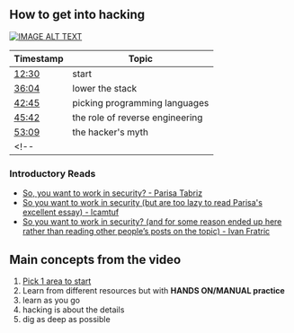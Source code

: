## How to get into hacking

[![IMAGE ALT TEXT](http://img.youtube.com/vi/9I5RAWGWj7I/0.jpg)](https://youtu.be/9I5RAWGWj7I?t=748 "How to get into hacking")

| Timestamp | Topic |
| --------------- | ----- |
| [12:30](https://youtu.be/9I5RAWGWj7I?t=750) | start |
| [36:04](https://youtu.be/9I5RAWGWj7I?t=2164) | lower the stack |
| [42:45](https://youtu.be/9I5RAWGWj7I?t=2565) | picking programming languages |
| [45:42](https://youtu.be/9I5RAWGWj7I?t=2742) | the role of reverse engineering |
| [53:09](https://youtu.be/9I5RAWGWj7I?t=3189) | the hacker's myth |
<!-- | [](https://youtu.be/9I5RAWGWj7I?t=) |  | -->


### Introductory Reads
- [So, you want to work in security? - Parisa Tabriz](https://www.freecodecamp.org/news/so-you-want-to-work-in-security-bc6c10157d23/)
- [So you want to work in security (but are too lazy to read Parisa's excellent essay) - lcamtuf](https://lcamtuf.blogspot.com/2016/08/so-you-want-to-work-in-security-but-are.html)
- [So you want to work in security? (and for some reason ended up here rather than reading other people’s posts on the topic) - Ivan Fratric](http://ifsec.blogspot.com/2018/02/so-you-want-to-work-in-security-and-for.html)

## Main concepts from the video
1. [Pick 1 area to start](pages/areas.md)
2. Learn from different resources but with **HANDS ON/MANUAL practice**
3. learn as you go
4. hacking is about the details
5. dig as deep as possible
